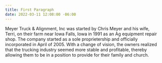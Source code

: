 ```yaml
---
title: First Paragraph
date: 2022-03-11 12:08:00 -06:00
---
```


Meyer Truck & Alignment, Inc was started by Chris Meyer and his wife, Terri, on their farm near Iowa Falls, Iowa in 1991 as an Ag equipment repair shop. The company started as a sole proprietership and officially incorporated in April of 2005. With a change of vision, the owners realized that the trucking industry seemed more stable and profitable, thereby allowing them to be in a position to provide for their family and church.